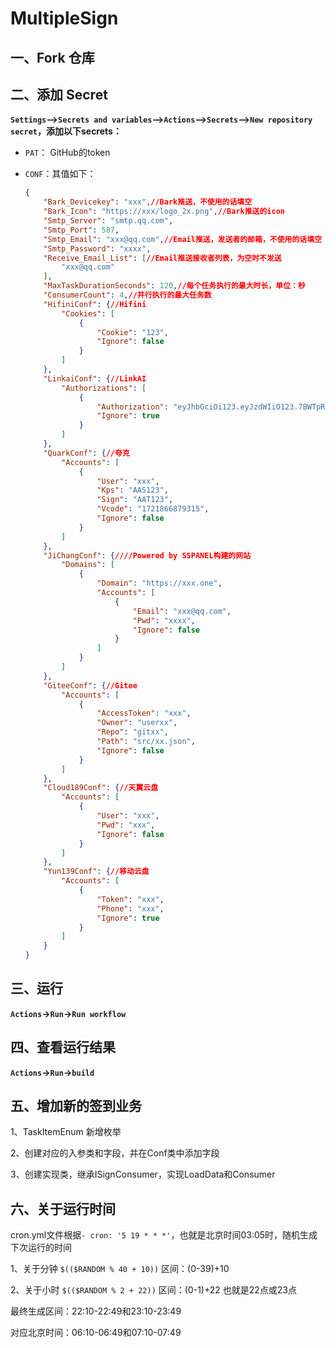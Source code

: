 # MultipleSign

## 一、Fork 仓库

## 二、添加 Secret

**`Settings`-->`Secrets and variables`-->`Actions`-->`Secrets`-->`New repository secret`，添加以下secrets：**
- `PAT`：
GitHub的token

- `CONF`：其值如下：
    
	```json
	{
		"Bark_Devicekey": "xxx",//Bark推送，不使用的话填空
		"Bark_Icon": "https://xxx/logo_2x.png",//Bark推送的icon
		"Smtp_Server": "smtp.qq.com",
		"Smtp_Port": 587,
		"Smtp_Email": "xxx@qq.com",//Email推送，发送者的邮箱，不使用的话填空
		"Smtp_Password": "xxxx",
		"Receive_Email_List": [//Email推送接收者列表，为空时不发送
			"xxx@qq.com"
		],
		"MaxTaskDurationSeconds": 120,//每个任务执行的最大时长，单位：秒
		"ConsumerCount": 4,//并行执行的最大任务数
		"HifiniConf": {//Hifini
			"Cookies": [
				{
					"Cookie": "123",
					"Ignore": false
				}
			]
		},
		"LinkaiConf": {//LinkAI
			"Authorizations": [
				{
					"Authorization": "eyJhbGciOi123.eyJzdWIiO123.7BWTpRa123",
					"Ignore": true
				}
			]
		},
		"QuarkConf": {//夸克
			"Accounts": [
				{
					"User": "xxx",
					"Kps": "AAS123",
					"Sign": "AAT123",
					"Vcode": "1721866879315",
					"Ignore": false
				}
			]
		},
		"JiChangConf": {////Powered by SSPANEL构建的网站
			"Domains": [
				{
					"Domain": "https://xxx.one",
					"Accounts": [
						{
							"Email": "xxx@qq.com",
							"Pwd": "xxxx",
							"Ignore": false
						}
					]
				}
			]
		},
		"GiteeConf": {//Gitee
			"Accounts": [
				{
					"AccessToken": "xxx",
					"Owner": "userxx",
					"Repo": "gitxx",
					"Path": "src/xx.json",
					"Ignore": false
				}
			]
		},
		"Cloud189Conf": {//天翼云盘
			"Accounts": [
				{
					"User": "xxx",
					"Pwd": "xxx",
					"Ignore": false
				}
			]
		},
		"Yun139Conf": {//移动云盘
			"Accounts": [
				{
					"Token": "xxx",
					"Phone": "xxx",
					"Ignore": true
				}
			]
		}
	}
    ```

## 三、运行

**`Actions`->`Run`->`Run workflow`**

## 四、查看运行结果

**`Actions`->`Run`->`build`**

## 五、增加新的签到业务
1、TaskItemEnum 新增枚举

2、创建对应的入参类和字段，并在Conf类中添加字段

3、创建实现类，继承ISignConsumer，实现LoadData和Consumer

## 六、关于运行时间
cron.yml文件根据`- cron: '5 19 * * *'`，也就是北京时间03:05时，随机生成下次运行的时间

1、关于分钟
`$(($RANDOM % 40 + 10))`
区间：(0-39)+10

2、关于小时
`$(($RANDOM % 2 + 22))`
区间：(0-1)+22
也就是22点或23点

最终生成区间：22:10-22:49和23:10-23:49

对应北京时间：06:10-06:49和07:10-07:49